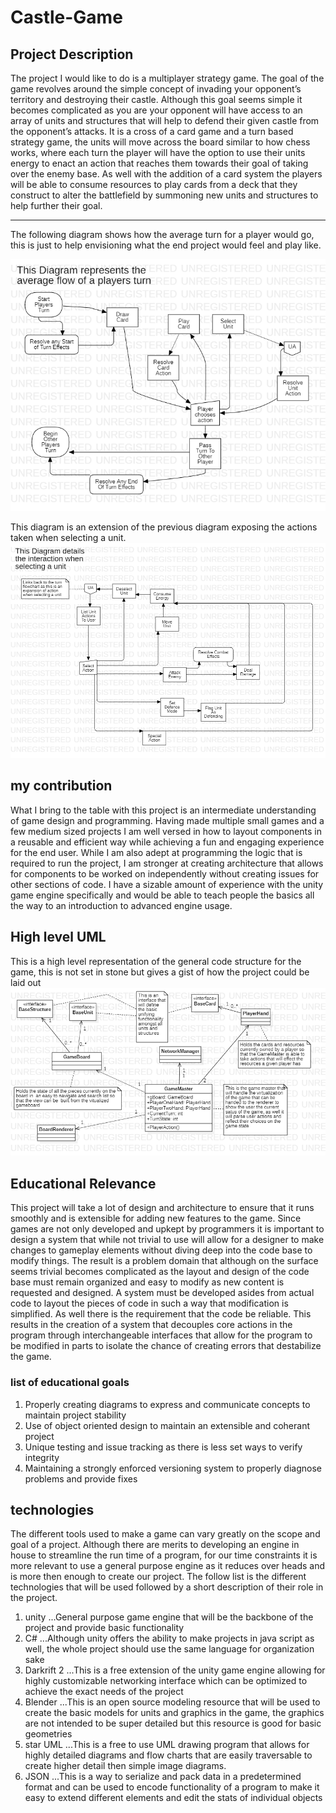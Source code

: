 # Castle-Game

## Project Description

The project I would like to do is a multiplayer strategy game. The goal of the game revolves around the simple concept of invading your opponent’s territory and destroying their castle. Although this goal seems simple it becomes complicated as you are your opponent will have access to an array of units and structures that will help to defend their given castle from the opponent’s attacks.
    It is a cross of a card game and a turn based strategy game, the units will move across the board similar to how chess works, where each turn the player will have the option to use their units energy to enact an action that reaches them towards their goal of taking over the enemy base. As well with the addition of a card system the players will be able to consume resources to play cards from a deck that they construct to alter the battlefield by summoning new units and structures to help further their goal.
    
---
The following diagram shows how the average turn for a player would go, this is just to help envisioning what the end project would feel and play like.

![Diagram](https://github.com/Dan-Burke-P/Castle-Game/blob/master/ReadmeFiles/Turn%20Flow!Turn%20Flow_1.png)

This diagram is an extension of the previous diagram exposing the actions taken when selecting a unit.
![Diagram](https://github.com/Dan-Burke-P/Castle-Game/blob/master/ReadmeFiles/Unit%20Actions!Unit%20Actions_2.png) 

## my contribution

What I bring to the table with this project is an intermediate understanding of game design and programming. Having made multiple small games and a few medium sized projects I am well versed in how to layout components in a reusable and efficient way while achieving a fun and engaging experience for the end user. While I am also adept at programming the logic that is required to run the project, I am stronger at creating architecture that allows for components to be worked on independently without creating issues for other sections of code. I have a sizable amount of experience with the unity game engine specifically and would be able to teach people the basics all the way to an introduction to advanced engine usage. 

## High level UML
This is a high level representation of the general code structure for the game, this is not set in stone but gives a gist of how the project could be laid out
![Diagram](https://github.com/Dan-Burke-P/Castle-Game/blob/master/ReadmeFiles/Main%20Program%20Model!Main_0.png)


## Educational Relevance 

This project will take a lot of design and architecture to ensure that it runs smoothly and is extensible for adding new features to the game. Since games are not only developed and upkept by programmers it is important to design a system that while not trivial to use will allow for a designer to make changes to gameplay elements without diving deep into the code base to modify things. The result is a problem domain that although on the surface seems trivial becomes complicated as the layout and design of the code base must remain organized and easy to modify as new content is requested and designed.
    A system must be developed asides from actual code to layout the pieces of code in such a way that modification is simplified. As well there is the requirement that the code be reliable. This results in the creation of a system that decouples core actions in the program through interchangeable interfaces that allow for the program to be modified in parts to isolate the chance of creating errors that destabilize the game.

### list of educational goals
1. Properly creating diagrams to express and communicate concepts to maintain project stability
2. Use of object oriented design to maintain an extensible and coherant project
3. Unique testing and issue tracking as there is less set ways to verify integrity
4. Maintaining a strongly enforced versioning system to properly diagnose problems and provide fixes

## technologies

The different tools used to make a game can vary greatly on the scope and goal of a project. Although there are merits to developing an engine in house to streamline the run time of a program, for our time constraints it is more relevant to use a general purpose engine as it reduces over heads and is more then enough to create our project. The follow list is the different technologies that will be used followed by a short description of their role in the project.

1. unity
...General purpose game engine that will be the backbone of the project and provide basic functionality
2. C#
...Although unity offers the ability to make projects in java script as well, the whole project should use the same language for organization sake
3. Darkrift 2
...This is a free extension of the unity game engine allowing for highly customizable networking interface which can be optimized to achieve the exact needs of the project
4. Blender
...This is an open source modeling resource that will be used to create the basic models for units and graphics in the game, the graphics are not intended to be super detailed but this resource is good for basic geometries
5. star UML
...This is a free to use UML drawing program that allows for highly detailed diagrams and flow charts that are easily traversable to create higher detail then simple image diagrams.
6. JSON
...This is a way to serialize and pack data in a predetermined format and can be used to encode functionality of a program to make it easy to extend different elements and edit the stats of individual objects
